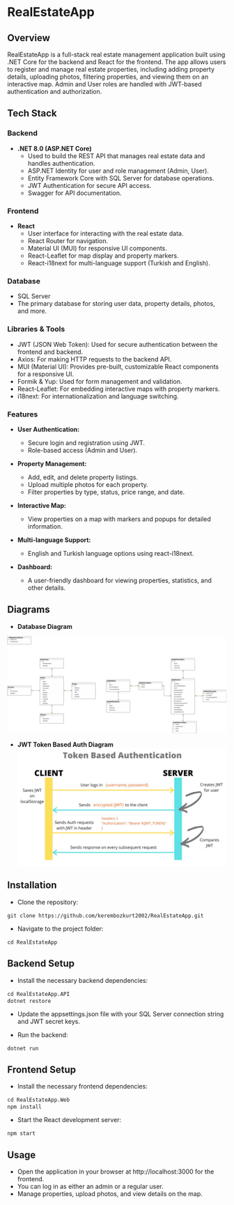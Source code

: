 # RealEstateApp
## Overview
RealEstateApp is a full-stack real estate management application built using .NET Core for the backend and React for the frontend. The app allows users to register and manage real estate properties, including adding property details, uploading photos, filtering properties, and viewing them on an interactive map. Admin and User roles are handled with JWT-based authentication and authorization.

## Tech Stack
### Backend
* **.NET 8.0 (ASP.NET Core)**
  * Used to build the REST API that manages real estate data and handles authentication.
  * ASP.NET Identity for user and role management (Admin, User).
  * Entity Framework Core with SQL Server for database operations.
  * JWT Authentication for secure API access.
  * Swagger for API documentation.
### Frontend
* **React**
  * User interface for interacting with the real estate data.
  * React Router for navigation.
  * Material UI (MUI) for responsive UI components.
  * React-Leaflet for map display and property markers.
  * React-i18next for multi-language support (Turkish and English).
### Database
* SQL Server
* The primary database for storing user data, property details, photos, and more.
### Libraries & Tools
* JWT (JSON Web Token): Used for secure authentication between the frontend and backend.
* Axios: For making HTTP requests to the backend API.
* MUI (Material UI): Provides pre-built, customizable React components for a responsive UI.
* Formik & Yup: Used for form management and validation.
* React-Leaflet: For embedding interactive maps with property markers.
* i18next: For internationalization and language switching.
### Features
* **User Authentication:**

  * Secure login and registration using JWT.
  * Role-based access (Admin and User).
* **Property Management:**

  * Add, edit, and delete property listings.
  * Upload multiple photos for each property.
  * Filter properties by type, status, price range, and date.
* **Interactive Map:**

  * View properties on a map with markers and popups for detailed information.
* **Multi-language Support:**

  * English and Turkish language options using react-i18next.
* **Dashboard:**

  * A user-friendly dashboard for viewing properties, statistics, and other details.
 

## Diagrams
* **Database Diagram**


![Database Diagram](/README-assets/DbDiagram.png)

* **JWT Token Based Auth Diagram**
![Database Diagram](/README-assets/token-based-authentication.jpg)




## Installation
* Clone the repository:

```
git clone https://github.com/kerembozkurt2002/RealEstateApp.git
```
* Navigate to the project folder:

```
cd RealEstateApp
```
## Backend Setup
* Install the necessary backend dependencies:

```
cd RealEstateApp.API
dotnet restore
```

* Update the appsettings.json file with your SQL Server connection string and JWT secret keys.

* Run the backend:

```
dotnet run
```

## Frontend Setup
* Install the necessary frontend dependencies:

```
cd RealEstateApp.Web
npm install
```
* Start the React development server:
```
npm start
```
## Usage
* Open the application in your browser at http://localhost:3000 for the frontend.
* You can log in as either an admin or a regular user.
* Manage properties, upload photos, and view details on the map.
